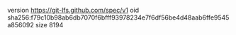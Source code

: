 version https://git-lfs.github.com/spec/v1
oid sha256:f79c10b98ab6db7070f6bfff93978234e7f6df56be4d48aab6ffe9545a856092
size 8194
